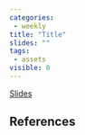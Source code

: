 ```yaml
---
categories:
 - weekly
title: "Title"
slides: ""
tags:
 - assets
visible: 0
---
```



[Slides]({{site.baseurl}}/presentations/16_final_project/index.html)

## References
